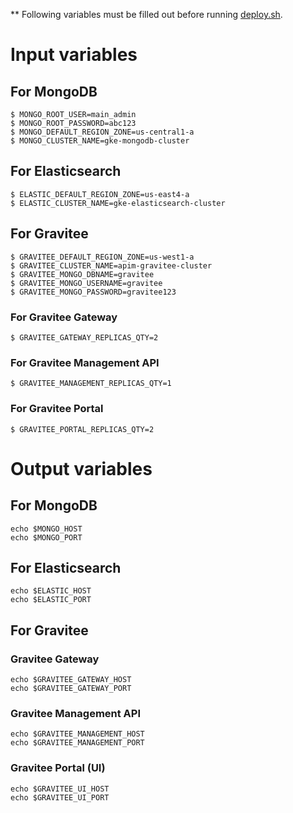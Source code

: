 ** Following variables must be filled out before running [deploy.sh](deploy.sh).

# Input variables
## For MongoDB
```shell
$ MONGO_ROOT_USER=main_admin
$ MONGO_ROOT_PASSWORD=abc123
$ MONGO_DEFAULT_REGION_ZONE=us-central1-a
$ MONGO_CLUSTER_NAME=gke-mongodb-cluster
```
## For Elasticsearch
```
$ ELASTIC_DEFAULT_REGION_ZONE=us-east4-a
$ ELASTIC_CLUSTER_NAME=gke-elasticsearch-cluster
```

## For Gravitee
```
$ GRAVITEE_DEFAULT_REGION_ZONE=us-west1-a
$ GRAVITEE_CLUSTER_NAME=apim-gravitee-cluster
$ GRAVITEE_MONGO_DBNAME=gravitee
$ GRAVITEE_MONGO_USERNAME=gravitee
$ GRAVITEE_MONGO_PASSWORD=gravitee123
```

### For Gravitee Gateway
```
$ GRAVITEE_GATEWAY_REPLICAS_QTY=2
```

### For Gravitee Management API
```
$ GRAVITEE_MANAGEMENT_REPLICAS_QTY=1
```

### For Gravitee Portal
```
$ GRAVITEE_PORTAL_REPLICAS_QTY=2
```

# Output variables
## For MongoDB
```shell
echo $MONGO_HOST
echo $MONGO_PORT
```
## For Elasticsearch
```shell
echo $ELASTIC_HOST
echo $ELASTIC_PORT
```

## For Gravitee
### Gravitee Gateway
```shell
echo $GRAVITEE_GATEWAY_HOST
echo $GRAVITEE_GATEWAY_PORT
```

### Gravitee Management API
```shell
echo $GRAVITEE_MANAGEMENT_HOST
echo $GRAVITEE_MANAGEMENT_PORT
```

### Gravitee Portal (UI)
```shell
echo $GRAVITEE_UI_HOST
echo $GRAVITEE_UI_PORT
```
